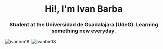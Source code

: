 <h1 align="center">Hi!, I'm Ivan Barba</h1>
<h3 align="center">Student at the Universidad de Guadalajara (UdeG). Learning something new everyday.</h3>


<p><img align="left" src="https://github-readme-stats.vercel.app/api/top-langs?username=ivanbm18&show_icons=true&locale=en&layout=compact" alt="ivanbm18" /></p>

<p>&nbsp;<img align="rigth" src="https://github-readme-stats.vercel.app/api?username=ivanbm18&show_icons=true&locale=en" alt="ivanbm18" /></p>

